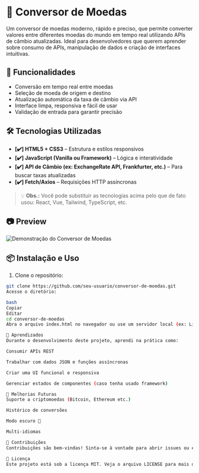 # 💱 Conversor de Moedas

Um conversor de moedas moderno, rápido e preciso, que permite converter valores entre diferentes moedas do mundo em tempo real utilizando APIs de câmbio atualizadas. Ideal para desenvolvedores que querem aprender sobre consumo de APIs, manipulação de dados e criação de interfaces intuitivas.

## 🚀 Funcionalidades

- Conversão em tempo real entre moedas
- Seleção de moeda de origem e destino
- Atualização automática da taxa de câmbio via API
- Interface limpa, responsiva e fácil de usar
- Validação de entrada para garantir precisão

## 🛠️ Tecnologias Utilizadas

- **[✔️] HTML5 + CSS3** – Estrutura e estilos responsivos
- **[✔️] JavaScript (Vanilla ou Framework)** – Lógica e interatividade
- **[✔️] API de Câmbio (ex: ExchangeRate API, Frankfurter, etc.)** – Para buscar taxas atualizadas
- **[✔️] Fetch/Axios** – Requisições HTTP assíncronas

> 💡 **Obs.:** Você pode substituir as tecnologias acima pelo que de fato usou: React, Vue, Tailwind, TypeScript, etc.

## 📷 Preview

![Demonstração do Conversor de Moedas](https://via.placeholder.com/800x400.png?text=Preview+do+Conversor)

## 📦 Instalação e Uso

1. Clone o repositório:

```bash
git clone https://github.com/seu-usuario/conversor-de-moedas.git
Acesse o diretório:

bash
Copiar
Editar
cd conversor-de-moedas
Abra o arquivo index.html no navegador ou use um servidor local (ex: Live Server no VSCode).

🧠 Aprendizados
Durante o desenvolvimento deste projeto, aprendi na prática como:

Consumir APIs REST

Trabalhar com dados JSON e funções assíncronas

Criar uma UI funcional e responsiva

Gerenciar estados de componentes (caso tenha usado framework)

📌 Melhorias Futuras
Suporte a criptomoedas (Bitcoin, Ethereum etc.)

Histórico de conversões

Modo escuro 🌙

Multi-idiomas

🤝 Contribuições
Contribuições são bem-vindas! Sinta-se à vontade para abrir issues ou enviar pull requests.

📄 Licença
Este projeto está sob a licença MIT. Veja o arquivo LICENSE para mais detalhes.